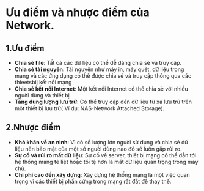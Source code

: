# Ưu điểm và nhược điểm của Network.
## 1.Ưu điểm
- **Chia sẻ file**: Tất cả các dữ liệu có thể dễ dàng chia sẻ và truy cập.
- **Chia sẻ tài nguyên**: Tài nguyên như máy in, máy quét, dữ liệu trong mạng và các ứng dụng có thể được chia sẻ và truy cập thông qua các thieetsbij kết nối mạng
- **Chia sẻ kết nối Internet**: Một kết nối Internet có thể chia sẻ với nhiều người dùng và thiết bị
- **Tăng dung lượng lưu trữ**: Có thể truy cập đến dữ liệu từ xa lưu trữ trên một thiết bị lưu trữ( Ví dụ: NAS-Network Attached Storage).
## 2.Nhược điểm
- **Khó khăn về an ninh**: Vì có số lượng lớn người sử dụng và chia sẻ dữ liệu nên bảo mật của một số người dùng nào đó sẽ luôn gặp rủi ro.
- **Sự cố và rủi ro mất dữ liệu**: Sự cố về server, thiết bị mạng có thể dẫn tới hệ thống mạng tê liệt hoặc tồi tệ hơn là mất dữ liệu quan trọng trong máy chủ.
- **Chi phí cao đển xây dựng**: Xây dựng hệ thống mạng là một việc quan trọng vì các thiết bị phần cứng trong mạng rất đắt để thay thế.
